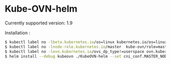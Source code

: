 # Kube-OVN-helm

Currently supported version: 1.9

Installation :

```bash
$ kubectl label no -lbeta.kubernetes.io/os=linux kubernetes.io/os=linux --overwrite
$ kubectl label no -lnode-role.kubernetes.io/master  kube-ovn/role=master --overwrite
$ kubectl label no -lovn.kubernetes.io/ovs_dp_type!=userspace ovn.kubernetes.io/ovs_dp_type=kernel  --overwrite
$ helm install --debug kubeovn ./KubeOVN-helm --set cni_conf.MASTER_NODES=${Node0},${Node1},${Node2},
```


